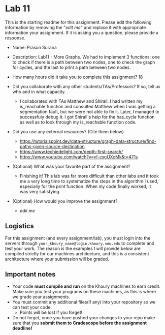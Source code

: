 # Lab 11

This is the starting readme for this assignment.  Please edit the following information by removing the "*edit me*" and replace it with appropriate information your assignment. If it is asking you a question, please provide a response.

- Name: Prasun Surana

- Description: Lab11 - More Graphs. We had to implement 3 functions; one to check if there is a path between two nodes, one to check the graph for cycles, and the last to print a path between two nodes.

- How many hours did it take you to complete this assignment? 18

- Did you collaborate with any other students/TAs/Professors? If so, tell us who and in what capacity.
  - I collaborated with TAs Matthew and Shirali. I had written my is_reachable function and consulted Matthew when I was getting a segmentation fault, but we were not able to fix it. Later, I managed to successfuly debug it. I got Shirali's help for the has_cycle function as well as to look through my is_reachable function code. 

- Did you use any external resources? (Cite them below)
  - https://tutorialspoint.dev/data-structure/graph-data-structure/find-paths-given-source-destination
  - https://www.techiedelight.com/depth-first-search/
  - https://www.youtube.com/watch?v=vf-cxgUXcMk&t=471s

- (Optional) What was your favorite part of the assignment? 
  - Finishing it! This lab was far more difficult than other labs and it took me a very long time to systematize the steps in the algorithm I used, especially for the print function. When my code finally worked, it was very satisfying.

- (Optional) How would you improve the assignment? 
  - *edit me*

## Logistics

For this assignment (and every assignment/lab), you must login into the servers through `your_khoury_name@login.khoury.neu.edu` to complete and test your work. The reason is the examples I will provide below are compiled strictly for our machines architecture, and this is a consistent architecture where your submission will be graded.

## Important notes

* Your code **must compile and run** on the Khoury machines to earn credit. Make sure you test your programs on these machines, as this is where we grade your assignments.
* You must commit any additional files(if any) into your repository so we can test your code.
  * Points will be lost if you forget!
* Do not forget, once you have pushed your changes to your repo make sure that you **submit them to Gradescope before the assignment deadline!**

